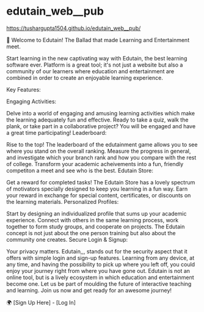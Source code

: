 # edutain_web__pub
https://tushargupta1504.github.io/edutain_web__pub/

🚀 Welcome to Edutain! The Ballad that made Learning and Entertainment meet.

Start learning in the new captivating way with Edutain, the best learning software ever. Platform is a great tool; it's not just a website but also a community of our learners where education and entertainment are combined in order to create an enjoyable learning experience.

Key Features:

Engaging Activities:

Delve into a world of engaging and amusing learning activities which make the learning adequately fun and effective.
Ready to take a quiz, walk the plank, or take part in a collaborative project? You will be engaged and have a great time participating!
Leaderboard:

Rise to the top! The leaderboard of the edutainment game allows you to see where you stand on the overall ranking. Measure the progress in general, and investigate which your branch rank and how you compare with the rest of college.
Transform your academic acheivements into a fun, friendly competiton a meet and see who is the best.
Edutain Store:

Get a reward for completed tasks! The Edutain Store has a lovely spectrum of motivators specially designed to keep you learning in a fun way.
Earn your reward in exchange for special content, certificates, or discounts on the learning materials.
Personalized Profiles:

Start by designing an individualized profile that sums up your academic experience. Connect with others in the same learning process, work together to form study groups, and cooperate on projects.
The Edutain concept is not just about the one person training but also about the community one creates.
Secure Login & Signup:

Your privacy matters. Edutain,,, stands out for the security aspect that it offers with simple login and sign-up features.
Learning from any device, at any time, and having the possibility to pick up where you left off, you could enjoy your journey right from where you have gone out.
Edutain is not an online tool, but is a lively ecosystem in which education and entertainment become one. Let us be part of moulding the future of interactive teaching and learning. Join us now and get ready for an awesome journey!

🌍 [Sign Up Here] - [Log In]

